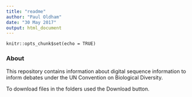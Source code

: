 ```yaml
---
title: "readme"
author: "Paul Oldham"
date: "30 May 2017"
output: html_document
---
```


```{r setup, include=FALSE}
knitr::opts_chunk$set(echo = TRUE)
```

### About

This repository contains information about digital sequence information to inform debates under the UN Convention on Biological Diversity. 

To download files in the folders used the Download button. 
